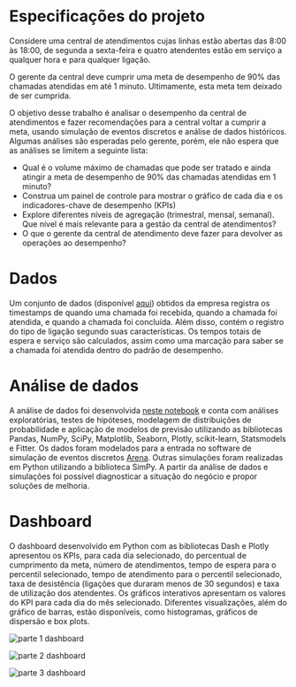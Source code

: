 # Especificações do projeto

Considere uma central de atendimentos cujas linhas estão abertas das 8:00 às 18:00, de segunda a sexta-feira e quatro atendentes estão em serviço a qualquer hora e para qualquer ligação.

O gerente da central deve cumprir uma meta de desempenho de 90% das chamadas atendidas em até 1 minuto. Ultimamente, esta meta tem deixado de ser cumprida. 

O objetivo desse trabalho é analisar o desempenho da central de atendimentos e fazer recomendações para a central voltar a cumprir a meta, usando simulação de eventos discretos e análise de dados históricos. Algumas análises são esperadas pelo gerente, porém, ele não espera que as análises se limitem a seguinte lista:

* Qual é o volume máximo de chamadas que pode ser tratado e ainda atingir a meta de desempenho de 90%
das chamadas atendidas em 1 minuto?
* Construa um painel de controle para mostrar o gráfico de cada dia e os indicadores-chave de desempenho
(KPIs)
* Explore diferentes níveis de agregação (trimestral, mensal, semanal). Que nível é mais relevante para a gestão
da central de atendimentos?
* O que o gerente da central de atendimento deve fazer para devolver as operações ao desempenho?

# Dados
Um conjunto de dados (disponível [aqui](calls.csv)) obtidos da empresa registra os timestamps de quando uma chamada foi recebida, quando a chamada foi atendida, e quando a chamada foi concluída. Além disso, contém o registro do tipo de ligação segundo suas características. Os tempos totais de espera e serviço são calculados, assim como uma marcação para saber se a chamada foi atendida dentro do padrão de desempenho.

# Análise de dados
A análise de dados foi desenvolvida [neste notebook](https://github.com/lucasgmalheiros/simulacao-call-center/blob/main/resultados/dados_projeto_final.ipynb) e conta com análises exploratórias, testes de hipóteses, modelagem de distribuições de probabilidade e aplicação de modelos de previsão utilizando as bibliotecas Pandas, NumPy, SciPy, Matplotlib, Seaborn, Plotly, scikit-learn, Statsmodels e Fitter. Os dados foram modelados para a entrada no software de simulação de eventos discretos [Arena](https://www.rockwellautomation.com/pt-br/products/software/arena-simulation.html). Outras simulações foram realizadas em Python utilizando a biblioteca SimPy. A partir da análise de dados e simulações foi possível diagnosticar a situação do negócio e propor soluções de melhoria.

# Dashboard
O dashboard desenvolvido em Python com as bibliotecas Dash e Plotly apresentou os KPIs, para cada dia selecionado, do percentual de cumprimento da meta, número de atendimentos, tempo de espera para o percentil selecionado, tempo de atendimento para o percentil selecionado, taxa de desistência (ligações que duraram menos de 30 segundos) e taxa de utilização dos atendentes. Os gráficos interativos apresentam os valores do KPI para cada dia do mês selecionado. Diferentes visualizações, além do gráfico de barras, estão disponíveis, como histogramas, gráficos de dispersão e box plots.

![parte 1 dashboard](https://github.com/lucasgmalheiros/simulacao-call-center/blob/main/resultados/img/dash-1.png?raw=true)

![parte 2 dashboard](https://github.com/lucasgmalheiros/simulacao-call-center/blob/main/resultados/img/dash-2.png?raw=true)

![parte 3 dashboard](https://github.com/lucasgmalheiros/simulacao-call-center/blob/main/resultados/img/dash-3.png?raw=true)
